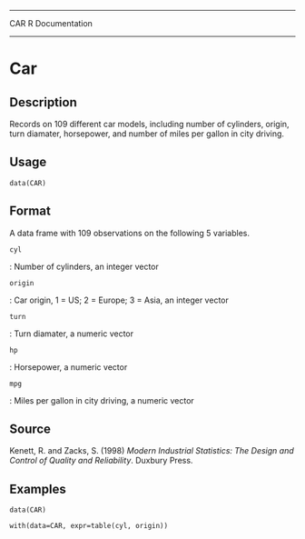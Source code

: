   ----- -----------------
  CAR   R Documentation
  ----- -----------------

Car
===

Description
-----------

Records on 109 different car models, including number of cylinders,
origin, turn diamater, horsepower, and number of miles per gallon in
city driving.

Usage
-----

    data(CAR)

Format
------

A data frame with 109 observations on the following 5 variables.

`cyl`

:   Number of cylinders, an integer vector

`origin`

:   Car origin, 1 = US; 2 = Europe; 3 = Asia, an integer vector

`turn`

:   Turn diamater, a numeric vector

`hp`

:   Horsepower, a numeric vector

`mpg`

:   Miles per gallon in city driving, a numeric vector

Source
------

Kenett, R. and Zacks, S. (1998) *Modern Industrial Statistics: The
Design and Control of Quality and Reliability*. Duxbury Press.

Examples
--------

    data(CAR)

    with(data=CAR, expr=table(cyl, origin))
